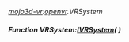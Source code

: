 _[mojo3d-vr](../../modules/mojo3d-vr/mojo3d-vr-module.md):[openvr](openvr:).VRSystem_
##### Function VRSystem:[IVRSystem](../../modules/mojo3d-vr/openvr-ivrsystem.md)(  )

